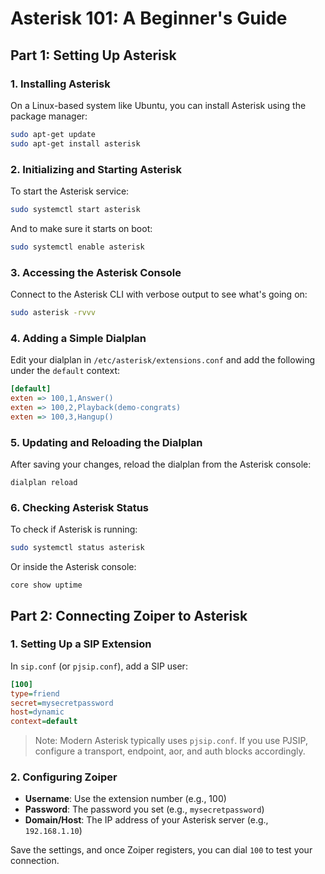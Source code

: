 # Asterisk 101: A Beginner's Guide

## Part 1: Setting Up Asterisk

### 1. Installing Asterisk

On a Linux-based system like Ubuntu, you can install Asterisk using the package manager:

```bash
sudo apt-get update
sudo apt-get install asterisk
```

### 2. Initializing and Starting Asterisk

To start the Asterisk service:

```bash
sudo systemctl start asterisk
```

And to make sure it starts on boot:

```bash
sudo systemctl enable asterisk
```

### 3. Accessing the Asterisk Console

Connect to the Asterisk CLI with verbose output to see what's going on:

```bash
sudo asterisk -rvvv
```

### 4. Adding a Simple Dialplan

Edit your dialplan in `/etc/asterisk/extensions.conf` and add the following under the `default` context:

```ini
[default]
exten => 100,1,Answer()
exten => 100,2,Playback(demo-congrats)
exten => 100,3,Hangup()
```

### 5. Updating and Reloading the Dialplan

After saving your changes, reload the dialplan from the Asterisk console:

```asterisk
dialplan reload
```

### 6. Checking Asterisk Status

To check if Asterisk is running:

```bash
sudo systemctl status asterisk
```

Or inside the Asterisk console:

```asterisk
core show uptime
```

## Part 2: Connecting Zoiper to Asterisk

### 1. Setting Up a SIP Extension

In `sip.conf` (or `pjsip.conf`), add a SIP user:

```ini
[100]
type=friend
secret=mysecretpassword
host=dynamic
context=default
```

> Note: Modern Asterisk typically uses `pjsip.conf`. If you use PJSIP, configure a transport, endpoint, aor, and auth blocks accordingly.

### 2. Configuring Zoiper

- **Username**: Use the extension number (e.g., 100)
- **Password**: The password you set (e.g., `mysecretpassword`)
- **Domain/Host**: The IP address of your Asterisk server (e.g., `192.168.1.10`)

Save the settings, and once Zoiper registers, you can dial `100` to test your connection.